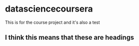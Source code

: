 datasciencecoursera
===================

This is for the course project and it's also a test 

## I think this means that these are headings
